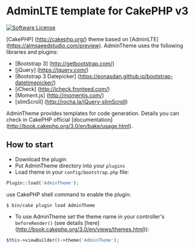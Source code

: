 # AdminLTE template for CakePHP v3

[![Software License](https://img.shields.io/badge/license-MIT-brightgreen.svg?style=flat-square)](LICENSE)

[CakePHP] (http://cakephp.org/) theme based on [AdminLTE] (https://almsaeedstudio.com/preview).
AdminTheme uses the following libraries and plugins:
* [Bootstrap 3] (http://getbootstrap.com/)
* [jQuery] (https://jquery.com/)
* [Bootstrap 3 Datepicker] (https://eonasdan.github.io/bootstrap-datetimepicker/)
* [iCheck] (http://icheck.fronteed.com/)
* [Moment.js] (http://momentjs.com/)
* [slimScroll] (http://rocha.la/jQuery-slimScroll)

AdminTheme provides templates for code generation. Details you can check in CakePHP official [documentation] (http://book.cakephp.org/3.0/en/bake/usage.html).

## How to start
* Download the plugin
* Put AdminTheme directory into your `plugins`
* Load theme in your `config/bootstrap.php` file:
```php
Plugin::load('AdminTheme');
```
use CakePHP shell command to enable the plugin:
```
$ bin/cake plugin load AdminTheme
```

* To use AdminTheme set the theme name in your controller's `beforeRender()` (see details [here] (http://book.cakephp.org/3.0/en/views/themes.html)):
```php
$this->viewBuilder()->theme('AdminTheme');
```